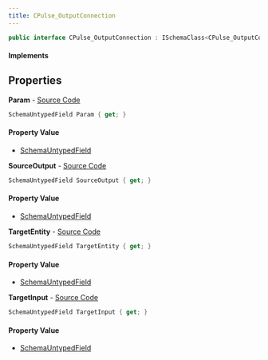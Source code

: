 ```yaml
---
title: CPulse_OutputConnection
---
```


```csharp
public interface CPulse_OutputConnection : ISchemaClass<CPulse_OutputConnection>, ISchemaField, ISchemaClass, INativeHandle
```

#### Implements

## Properties

**Param** - [Source Code](https://github.com/swiftly-solution/swiftlys2/blob/main/managed/src/SwiftlyS2.Generated/Schemas/Interfaces/CPulse_OutputConnection.cs#L26)

```csharp
SchemaUntypedField Param { get; }
```

#### Property Value

- [SchemaUntypedField](/docs/api/shared/schemas/schemauntypedfield)

**SourceOutput** - [Source Code](https://github.com/swiftly-solution/swiftlys2/blob/main/managed/src/SwiftlyS2.Generated/Schemas/Interfaces/CPulse_OutputConnection.cs#L17)

```csharp
SchemaUntypedField SourceOutput { get; }
```

#### Property Value

- [SchemaUntypedField](/docs/api/shared/schemas/schemauntypedfield)

**TargetEntity** - [Source Code](https://github.com/swiftly-solution/swiftlys2/blob/main/managed/src/SwiftlyS2.Generated/Schemas/Interfaces/CPulse_OutputConnection.cs#L20)

```csharp
SchemaUntypedField TargetEntity { get; }
```

#### Property Value

- [SchemaUntypedField](/docs/api/shared/schemas/schemauntypedfield)

**TargetInput** - [Source Code](https://github.com/swiftly-solution/swiftlys2/blob/main/managed/src/SwiftlyS2.Generated/Schemas/Interfaces/CPulse_OutputConnection.cs#L23)

```csharp
SchemaUntypedField TargetInput { get; }
```

#### Property Value

- [SchemaUntypedField](/docs/api/shared/schemas/schemauntypedfield)

